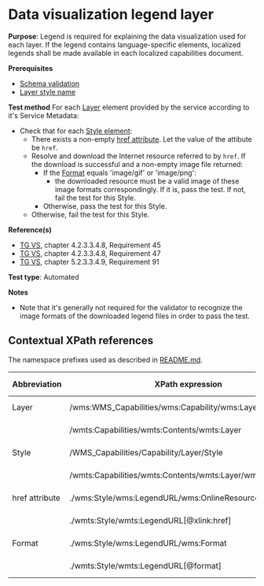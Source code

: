 # Data visualization legend layer

**Purpose**: Legend is required for explaining the data visualization used for each layer. If the legend contains language-specific elements, localized legends shall be made available in each localized capabilities document.

**Prerequisites**

* [Schema validation](schema-validation.md)
* [Layer style name](layer-style-name.md)

**Test method**
For each [Layer](#Layer) element provided by the service according to it's Service Metadata:

* Check that for each [Style element](#Style):
  * There exists a non-empty [href attribute](#href). Let the value of the attibute be ```href```.
  * Resolve and download the Internet resource referred to by ```href```. If the download is successful and a non-empty image file returned:
    * If the [Format](#format) equals 'image/gif' or 'image/png':
      * the downloaded resource must be a valid image of these image formats correspondingly. If it is, pass the test. If not, fail the test for this Style.
    * Otherwise, pass the test for this Style.
  * Otherwise, fail the test for this Style.

**Reference(s)**

* [TG VS](../README.md#ref_TG_VS), chapter 4.2.3.3.4.8, Requirement 45
* [TG VS](../README.md#ref_TG_VS), chapter 4.2.3.3.4.8, Requirement 47
* [TG VS](../README.md#ref_TG_VS), chapter 5.2.3.3.4.9, Requirement 91

**Test type**: Automated

**Notes**

* Note that it's generally not required for the validator to recognize the image formats of the downloaded legend files in order to pass the test.

## Contextual XPath references

The namespace prefixes used as described in [README.md](README.md#namespaces).

Abbreviation                                     |  XPath expression												|  Parameter  value
------------------------------------------------ | ---------------------------------------------------------------	| ---------------------------------------------------------------
Layer <a name="Layer"></a> | /wms:WMS_Capabilities/wms:Capability/wms:Layer | ISO 19128
						   | /wmts:Capabilities/wmts:Contents/wmts:Layer | WMTS 1.0.0
Style <a name="Style"></a> | /WMS_Capabilities/Capability/Layer/Style | ISO 19128
						   | /wmts:Capabilities/wmts:Contents/wmts:Layer/wmts:Style | WMTS 1.0.0
href attribute <a name="href"></a> | ./wms:Style/wms:LegendURL/wms:OnlineResource[@xlink:href] | ISO 19128
								   | ./wmts:Style/wmts:LegendURL[@xlink:href] | WMTS 1.0.0
Format <a name="format"></a> | ./wms:Style/wms:LegendURL/wms:Format | ISO 19128
							 | ./wmts:Style/wmts:LegendURL[@format] | WMTS 1.0.0
